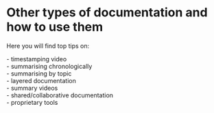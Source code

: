 # Other types of documentation and how to use them

Here you will find top tips on:

&#x20;\- timestamping video\
&#x20;\- summarising chronologically\
&#x20;\- summarising by topic\
&#x20;\- layered documentation\
&#x20;\- summary videos\
&#x20;\- shared/collaborative documentation\
&#x20;\- proprietary tools
